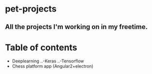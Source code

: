 # pet-projects

## All the projects I'm working on in my freetime.

# Table of contents
- Deeplearning 
..-Keras
..-Tensorflow
- Chess platform app (Angular2+electron)
